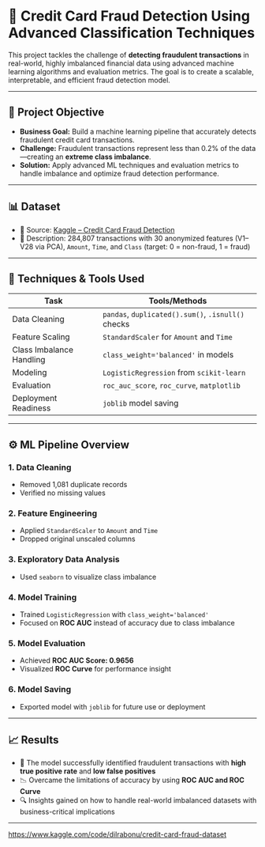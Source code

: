 # 🔐 Credit Card Fraud Detection Using Advanced Classification Techniques

This project tackles the challenge of **detecting fraudulent transactions** in real-world, highly imbalanced financial data using advanced machine learning algorithms and evaluation metrics. The goal is to create a scalable, interpretable, and efficient fraud detection model.

---

## 📌 Project Objective

- **Business Goal:** Build a machine learning pipeline that accurately detects fraudulent credit card transactions.
- **Challenge:** Fraudulent transactions represent less than 0.2% of the data—creating an **extreme class imbalance**.
- **Solution:** Apply advanced ML techniques and evaluation metrics to handle imbalance and optimize fraud detection performance.

---

## 📊 Dataset

- 📁 Source: [Kaggle – Credit Card Fraud Detection](https://www.kaggle.com/datasets/mlg-ulb/creditcardfraud)
- 🧾 Description: 284,807 transactions with 30 anonymized features (V1–V28 via PCA), `Amount`, `Time`, and `Class` (target: 0 = non-fraud, 1 = fraud)

---

## 🧠 Techniques & Tools Used

| Task | Tools/Methods |
|------|----------------|
| Data Cleaning | `pandas`, `duplicated().sum()`, `.isnull()` checks |
| Feature Scaling | `StandardScaler` for `Amount` and `Time` |
| Class Imbalance Handling | `class_weight='balanced'` in models |
| Modeling | `LogisticRegression` from `scikit-learn` |
| Evaluation | `roc_auc_score`, `roc_curve`, `matplotlib` |
| Deployment Readiness | `joblib` model saving |

---

## ⚙️ ML Pipeline Overview

### 1. **Data Cleaning**
- Removed 1,081 duplicate records
- Verified no missing values

### 2. **Feature Engineering**
- Applied `StandardScaler` to `Amount` and `Time`
- Dropped original unscaled columns

### 3. **Exploratory Data Analysis**
- Used `seaborn` to visualize class imbalance

### 4. **Model Training**
- Trained `LogisticRegression` with `class_weight='balanced'`
- Focused on **ROC AUC** instead of accuracy due to class imbalance

### 5. **Model Evaluation**
- Achieved **ROC AUC Score: 0.9656**
- Visualized **ROC Curve** for performance insight

### 6. **Model Saving**
- Exported model with `joblib` for future use or deployment

---

## 📈 Results

- 🚀 The model successfully identified fraudulent transactions with **high true positive rate** and **low false positives**
- 📉 Overcame the limitations of accuracy by using **ROC AUC and ROC Curve**
- 🔍 Insights gained on how to handle real-world imbalanced datasets with business-critical implications

---



https://www.kaggle.com/code/dilrabonu/credit-card-fraud-dataset
